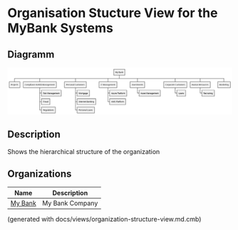 # Organisation Stucture View for the MyBank Systems

## Diagramm
![Organisation Stucture View for the MyBank Systems](../mybank/organization-structure-view.png)

## Description
Shows the hierarchical structure of the organization

## Organizations
| Name | Description |
|---|---|
| [My Bank](../mybank/organization/my-bank-organization.md) | My Bank Company |


(generated with docs/views/organization-structure-view.md.cmb)
